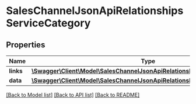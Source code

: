 # SalesChannelJsonApiRelationshipsServiceCategory

## Properties
Name | Type | Description | Notes
------------ | ------------- | ------------- | -------------
**links** | [**\Swagger\Client\Model\SalesChannelJsonApiRelationshipsServiceCategoryLinks**](SalesChannelJsonApiRelationshipsServiceCategoryLinks.md) |  | [optional] 
**data** | [**\Swagger\Client\Model\SalesChannelJsonApiRelationshipsServiceCategoryData**](SalesChannelJsonApiRelationshipsServiceCategoryData.md) |  | [optional] 

[[Back to Model list]](../../README.md#documentation-for-models) [[Back to API list]](../../README.md#documentation-for-api-endpoints) [[Back to README]](../../README.md)

